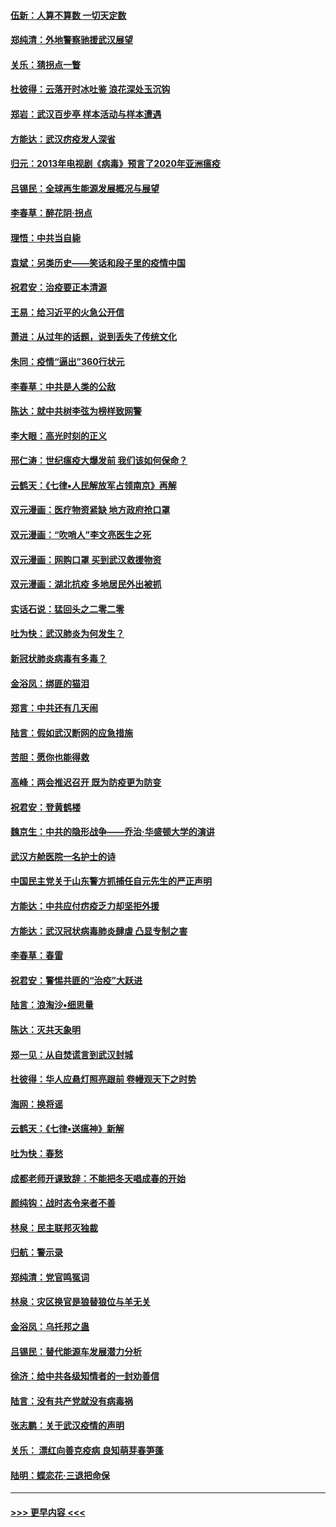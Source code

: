 #### [伍新：人算不算数 一切天定数](../pages/nsc993/n11893372.md?t=02260531) 
#### [郑纯清：外地警察驰援武汉展望](../pages/nsc993/n11893115.md?t=02260531) 
#### [关乐：猜拐点一瞥](../pages/nsc993/n11893020.md?t=02260531) 
#### [杜彼得：云落开时冰吐鉴 浪花深处玉沉钩](../pages/nsc993/n11892107.md?t=02260531) 
#### [郑岩：武汉百步亭 样本活动与样本遭遇](../pages/nsc993/n11892310.md?t=02260531) 
#### [方能达：武汉疠疫发人深省](../pages/nsc993/n11891376.md?t=02260531) 
#### [归元：2013年电视剧《病毒》预言了2020年亚洲瘟疫](../pages/nsc993/n11891126.md?t=02260531) 
#### [吕锡民：全球再生能源发展概况与展望](../pages/nsc993/n11890613.md?t=02260531) 
#### [李春草：醉花阴·拐点](../pages/nsc993/n11890567.md?t=02260531) 
#### [理悟：中共当自毙](../pages/nsc993/n11890559.md?t=02260531) 
#### [袁斌：另类历史——笑话和段子里的疫情中国](../pages/nsc993/n11889243.md?t=02260531) 
#### [祝君安：治疫要正本清源](../pages/nsc993/n11889085.md?t=02260531) 
#### [王易：给习近平的火急公开信](../pages/nsc993/n11888225.md?t=02260531) 
#### [萧进：从过年的话题，说到丢失了传统文化](../pages/nsc993/n11887732.md?t=02260531) 
#### [朱同：疫情“逼出”360行状元](../pages/nsc993/n11887678.md?t=02260531) 
#### [李春草：中共是人类的公敌](../pages/nsc993/n11887656.md?t=02260531) 
#### [陈达：就中共树李弦为榜样致网警](../pages/nsc993/n11887625.md?t=02260531) 
#### [李大眼：高光时刻的正义](../pages/nsc993/n11887585.md?t=02260531) 
#### [邢仁涛：世纪瘟疫大爆发前 我们该如何保命？](../pages/nsc993/n11887535.md?t=02260531) 
#### [云鹤天：《七律▪人民解放军占领南京》再解](../pages/nsc993/n11887524.md?t=02260531) 
#### [双元漫画：医疗物资紧缺 地方政府抢口罩](../pages/nsc993/n11884744.md?t=02260531) 
#### [双元漫画：“吹哨人”李文亮医生之死](../pages/nsc993/n11884705.md?t=02260531) 
#### [双元漫画：网购口罩 买到武汉救援物资](../pages/nsc993/n11884670.md?t=02260531) 
#### [双元漫画：湖北抗疫 多地居民外出被抓](../pages/nsc993/n11884643.md?t=02260531) 
#### [实话石说：猛回头之二零二零](../pages/nsc993/n11883968.md?t=02260531) 
#### [吐为快：武汉肺炎为何发生？](../pages/nsc993/n11882180.md?t=02260531) 
#### [新冠状肺炎病毒有多毒？](../pages/nsc993/n11881790.md?t=02260531) 
#### [金浴凤：绑匪的猫泪](../pages/nsc993/n11880664.md?t=02260531) 
#### [郑言：中共还有几天闹](../pages/nsc993/n11880645.md?t=02260531) 
#### [陆言：假如武汉断网的应急措施](../pages/nsc993/n11880619.md?t=02260531) 
#### [苦胆：愿你也能得救](../pages/nsc993/n11880601.md?t=02260531) 
#### [高峰：两会推迟召开  既为防疫更为防变](../pages/nsc993/n11879977.md?t=02260531) 
#### [祝君安：登黄鹤楼](../pages/nsc993/n11880583.md?t=02260531) 
#### [魏京生：中共的隐形战争——乔治‧华盛顿大学的演讲](../pages/nsc993/n11879765.md?t=02260531) 
#### [武汉方舱医院一名护士的诗](../pages/nsc993/n11878480.md?t=02260531) 
#### [中国民主党关于山东警方抓捕任自元先生的严正声明](../pages/nsc993/n11877506.md?t=02260531) 
#### [方能达：中共应付疠疫乏力却坚拒外援](../pages/nsc993/n11877497.md?t=02260531) 
#### [方能达：武汉冠状病毒肺炎肆虐 凸显专制之害](../pages/nsc993/n11877475.md?t=02260531) 
#### [李春草：春雷](../pages/nsc993/n11876287.md?t=02260531) 
#### [祝君安：警惕共匪的“治疫”大跃进](../pages/nsc993/n11876084.md?t=02260531) 
#### [陆言：浪淘沙•细思量](../pages/nsc993/n11876071.md?t=02260531) 
#### [陈达：灭共天象明](../pages/nsc993/n11876063.md?t=02260531) 
#### [郑一见：从自焚谎言到武汉封城](../pages/nsc993/n11875621.md?t=02260531) 
#### [杜彼得：华人应悬灯照亮跟前 卷幔观天下之时势](../pages/nsc993/n11874822.md?t=02260531) 
#### [海网：换将谣](../pages/nsc993/n11873712.md?t=02260531) 
#### [云鹤天：《七律▪送瘟神》新解](../pages/nsc993/n11873598.md?t=02260531) 
#### [吐为快：春愁](../pages/nsc993/n11872801.md?t=02260531) 
#### [成都老师开课致辞：不能把冬天唱成春的开始](../pages/nsc993/n11872653.md?t=02260531) 
#### [颜纯钩：战时态令来者不善](../pages/nsc993/n11872011.md?t=02260531) 
#### [林泉：民主联邦灭独裁](../pages/nsc993/n11870998.md?t=02260531) 
#### [归航：警示录](../pages/nsc993/n11870963.md?t=02260531) 
#### [郑纯清：党官鸣冤词](../pages/nsc993/n11870938.md?t=02260531) 
#### [林泉：灾区换官是狼替狼位与羊无关](../pages/nsc993/n11870896.md?t=02260531) 
#### [金浴凤：乌托邦之蛊](../pages/nsc993/n11870879.md?t=02260531) 
#### [吕锡民：替代能源车发展潜力分析](../pages/nsc993/n11870656.md?t=02260531) 
#### [徐济：给中共各级知情者的一封劝善信](../pages/nsc993/n11868561.md?t=02260531) 
#### [陆言：没有共产党就没有病毒祸](../pages/nsc993/n11868232.md?t=02260531) 
#### [张志鹏：关于武汉疫情的声明](../pages/nsc993/n11867182.md?t=02260531) 
#### [关乐： 漂红向善克疫病 良知萌芽春笋蓬](../pages/nsc993/n11865710.md?t=02260531) 
#### [陆明：蝶恋花‧三退把命保](../pages/nsc993/n11865673.md?t=02260531) 

----
#### [ >>> 更早内容 <<< ](../indexes/nsc993-earlier.md)
